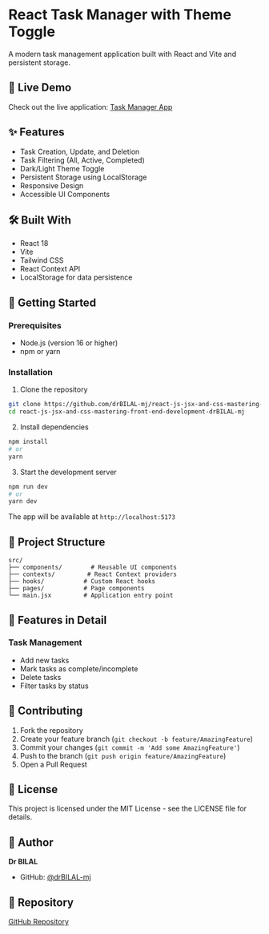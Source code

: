 # React Task Manager with Theme Toggle

A modern task management application built with React and Vite and persistent storage.

## 🚀 Live Demo

Check out the live application: [Task Manager App](https://myapp-v1.netlify.app/)

## ✨ Features

- Task Creation, Update, and Deletion
- Task Filtering (All, Active, Completed)
- Dark/Light Theme Toggle
- Persistent Storage using LocalStorage
- Responsive Design
- Accessible UI Components

## 🛠️ Built With

- React 18
- Vite
- Tailwind CSS
- React Context API
- LocalStorage for data persistence

## 🚀 Getting Started

### Prerequisites

- Node.js (version 16 or higher)
- npm or yarn

### Installation

1. Clone the repository
```bash
git clone https://github.com/drBILAL-mj/react-js-jsx-and-css-mastering-front-end-development-drBILAL-mj.git
cd react-js-jsx-and-css-mastering-front-end-development-drBILAL-mj
```

2. Install dependencies
```bash
npm install
# or
yarn
```

3. Start the development server
```bash
npm run dev
# or
yarn dev
```

The app will be available at `http://localhost:5173`

## 📁 Project Structure

```
src/
├── components/        # Reusable UI components
├── contexts/         # React Context providers
├── hooks/           # Custom React hooks
├── pages/           # Page components
└── main.jsx         # Application entry point
```

## 🎨 Features in Detail

### Task Management
- Add new tasks
- Mark tasks as complete/incomplete
- Delete tasks
- Filter tasks by status

## 🤝 Contributing

1. Fork the repository
2. Create your feature branch (`git checkout -b feature/AmazingFeature`)
3. Commit your changes (`git commit -m 'Add some AmazingFeature'`)
4. Push to the branch (`git push origin feature/AmazingFeature`)
5. Open a Pull Request

## 📝 License

This project is licensed under the MIT License - see the LICENSE file for details.

## 👤 Author

**Dr BILAL**
- GitHub: [@drBILAL-mj](https://github.com/drBILAL-mj)

## 🔗 Repository

[GitHub Repository](https://github.com/drBILAL-mj/react-js-jsx-and-css-mastering-front-end-development-drBILAL-mj)